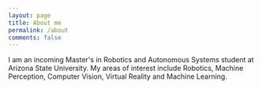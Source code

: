 ```yaml
---
layout: page
title: About me
permalink: /about
comments: false
---
```


I am an incoming Master's in Robotics and Autonomous Systems student at Arizona State University. My areas of interest include Robotics, Machine Perception, Computer Vision, Virtual Reality and Machine Learning. 

